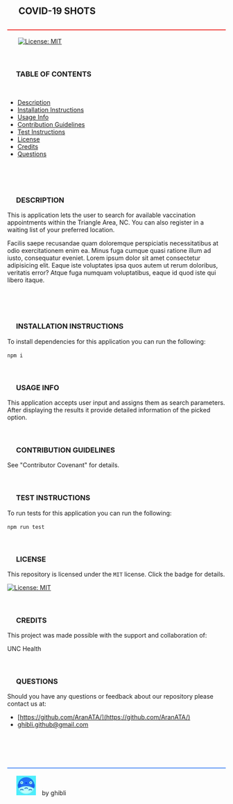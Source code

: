 <br>
  
  ## &emsp; **COVID-19 SHOTS**

  ![alt text](assets/images/red.png)
  <br>
  
  &emsp;&ensp; [![License: MIT](https://img.shields.io/badge/License-MIT-yellow.svg)](https://opensource.org/licenses/MIT)
  <br>
  <br>
  <br>
    
  ### &emsp; **TABLE OF CONTENTS**
  <br>

  * [Description](#description)
  * [Installation Instructions](#installation-instructions)
  * [Usage Info](#usage-info)
  * [Contribution Guidelines](#contribution-guidelines)
  * [Test Instructions](#test-instructions)
  * [License](#license)
  * [Credits](#credits)
  * [Questions](#questions)
  <br>
  <br>
  <br>
  
  ### &emsp; **DESCRIPTION**
    
  This is application lets the user to search for available vaccination appointments within the Triangle Area, NC. You can also register in a waiting list of your preferred location.

Facilis saepe recusandae quam doloremque perspiciatis necessitatibus at odio exercitationem enim ea. Minus fuga cumque quasi ratione illum ad iusto, consequatur eveniet. Lorem ipsum dolor sit amet consectetur adipisicing elit. Eaque iste voluptates ipsa quos autem ut rerum doloribus, veritatis error? Atque fuga numquam voluptatibus, eaque id quod iste qui libero itaque.

  <br>
  <br>
  <br>

  ### &emsp; **INSTALLATION INSTRUCTIONS**
  
  To install dependencies for this application you can run the following:
  
   `npm i`
  <br>
  <br>
  <br>

  ### &emsp; **USAGE INFO**
  
  This application accepts user input and assigns them as search parameters. After displaying the results it provide detailed information of the picked option.
  <br>
  <br>
  <br>

  ### &emsp; **CONTRIBUTION GUIDELINES**
    
  See "Contributor Covenant" for details.
  <br>
  <br>
  <br>

  ### &emsp; **TEST INSTRUCTIONS**
  
  To run tests for this application you can run the following:

  `npm run test`
  <br>
  <br>
  <br>

  ### &emsp; **LICENSE**
 
  This repository is licensed under the `MIT` license. Click the badge for details. 
  
  [![License: MIT](https://img.shields.io/badge/License-MIT-yellow.svg)](https://opensource.org/licenses/MIT)
  <br>
  <br>
  <br>

  ### &emsp; **CREDITS**
  
  This project was made possible with the support and collaboration of:

  UNC Health
  <br>
  <br>
  <br>

  ### &emsp; **QUESTIONS**

  Should you have any questions or feedback about our repository please contact us at:
  * [https://github.com/AranATA/](https://github.com/AranATA/)
  * [ghibli.github@gmail.com](mailto:ghibli.github@gmail.com)
  <br>
  <br>
  <br>

  ![alt text](assets/images/blue.png)
  <br>

  &emsp;&ensp;![alt text](assets/images/gb-b.jpg)&emsp;by ghibli
    
